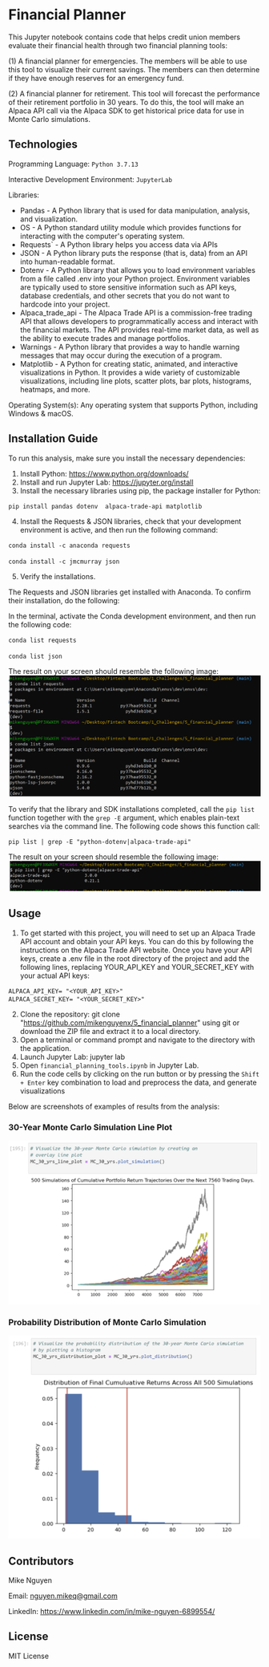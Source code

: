 # Financial Planner

This Jupyter notebook contains code that helps credit union members evaluate their financial health through two financial planning tools: 

(1) A financial planner for emergencies. The members will be able to use this tool to visualize their current savings. The members can then determine if they have enough reserves for an emergency fund.

(2) A financial planner for retirement. This tool will forecast the performance of their retirement portfolio in 30 years. To do this, the tool will make an Alpaca API call via the Alpaca SDK to get historical price data for use in Monte Carlo simulations.

## Technologies

Programming Language: `Python 3.7.13`

Interactive Development Environment: `JupyterLab`


Libraries: 
- Pandas - A Python library that is used for data manipulation, analysis, and visualization. 
- OS - A Python standard utility module which provides functions for interacting with the computer's operating system.
- Requests` - A Python library helps you access data via APIs
- JSON - A Python library puts the response (that is, data) from an API into human-readable format.
- Dotenv - A Python library that allows you to load environment variables from a file called .env into your Python project. Environment variables are typically used to store sensitive information such as API keys, database credentials, and other secrets that you do not want to hardcode into your project.
- Alpaca_trade_api - The Alpaca Trade API is a commission-free trading API that allows developers to programmatically access and interact with the financial markets. The API provides real-time market data, as well as the ability to execute trades and manage portfolios.
- Warnings - A Python library that provides a way to handle warning messages that may occur during the execution of a program.
- Matplotlib - A Python for creating static, animated, and interactive visualizations in Python. It provides a wide variety of customizable visualizations, including line plots, scatter plots, bar plots, histograms, heatmaps, and more.


Operating System(s):  Any operating system that supports Python, including Windows & macOS.

## Installation Guide

To run this analysis, make sure you install the necessary dependencies:

1. Install Python: https://www.python.org/downloads/
2. Install and run Jupyter Lab: https://jupyter.org/install
3. Install the necessary libraries using pip, the package installer for Python:
```
pip install pandas dotenv  alpaca-trade-api matplotlib 
```
4. Install the Requests & JSON libraries, check that your development environment is active, and then run the following command:
```
conda install -c anaconda requests

conda install -c jmcmurray json
```

5. Verify the installations. 

The Requests and JSON libraries get installed with Anaconda. To confirm their installation, do the following: 

In the terminal, activate the Conda development environment, and then run the following code:
```
conda list requests

conda list json
```
The result on your screen should resemble the following image:
![verify_requests_json](verify_requests_json.png)

To verify that the library and SDK installations completed, call the `pip list` function together with the `grep -E` argument, which enables plain-text searches via the command line. The following code shows this function call:
```
pip list | grep -E "python-dotenv|alpaca-trade-api"
```
The result on your screen should resemble the following image:
![verify_alpaca_dotenv](verify_alpaca_dotenv.png)



## Usage

1. To get started with this project, you will need to set up an Alpaca Trade API account and obtain your API keys. You can do this by following the instructions on the Alpaca Trade API website. Once you have your API keys, create a .env file in the root directory of the project and add the following lines, replacing YOUR_API_KEY and YOUR_SECRET_KEY with your actual API keys:

```
ALPACA_API_KEY= "<YOUR_API_KEY>"
ALPACA_SECRET_KEY= "<YOUR_SECRET_KEY>"
```

2. Clone the repository: git clone "https://github.com/mikenguyenx/5_financial_planner" using git or download the ZIP file and extract it to a local directory.
3. Open a terminal or command prompt and navigate to the directory with the application.
4. Launch Jupyter Lab: jupyter lab
5. Open `financial_planning_tools.ipynb` in Jupyter Lab.
6. Run the code cells by clicking on the run button or by pressing the `Shift + Enter` key combination to load and preprocess the data, and generate visualizations

Below are screenshots of examples of results from the analysis:

### 30-Year Monte Carlo Simulation Line Plot 

![MC_30_line_plot](MC_30_line_plot.png)

### Probability Distribution of Monte Carlo Simulation 

![MC_30_distribution_plot](MC_30_distribution_plot.png)


## Contributors

Mike Nguyen

Email: nguyen.mikeq@gmail.com

LinkedIn: https://www.linkedin.com/in/mike-nguyen-6899554/

## License

MIT License

